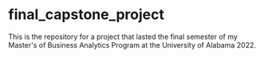 # final_capstone_project

This is the repository for a project that lasted the final semester of my Master's of Business Analytics Program at the University of Alabama 2022.
